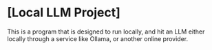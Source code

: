 # [Local LLM Project]

This is a program that is designed to run locally, and hit an LLM either locally through a service like Ollama, or another online provider.